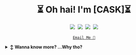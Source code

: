 <!-- Title -->
<h1 align="center" title="Hey!">⏳ Oh hai! I'm [CASK]⏳</h1>

<!-- Social Links-->
<p align="center">
   <kbd>
  <a href="https://twitter.com/CaskJT" title="Twitter - @CaskJT"><img src="https://img.shields.io/badge/-@CaskJT-00acee?style=flat&logo=Twitter&logoColor=white" /></a>
  <a href="https://www.linkedin.com/in/linkedcask" title="LinkedIn - Alicia Sykes"><img src="https://img.shields.io/badge/-Cask J. Thomson-0072b1?style=flat&logo=Linkedin&logoColor=white" /></a>
  <a href="https://github.com/CASKexe" title="GitHub - @CASKexe"><img src="https://img.shields.io/badge/-CASKexe-3a3a3a?style=flat&logo=GitHub&logoColor=white" /></a>
    <a href="https://CASK.zone" title="My website / random blog"><img src="https://img.shields.io/badge/web/blog-CASK.zone-blue" /></a>
  </kbd>
</p>

<!-- Email -->
<p align="center">
<a href="mailto:exe@cask.zone" title="Email Address"><code>Email Me 📧</code></a>
</p>
   
<!-- collapsible -->  
<details>
   <summary><b>↕️ Wanna know more? ...Why tho?</b></summary>
   
   <br>
   
<!-- About -->
<b>👤 Who?</b>
    <p>
      <img align="left" width="250" src="https://github.com/Caskexe/CASKexe/blob/main/cask-becomes-the-tree.png" alt="Cask J. Thomson" />
      
<blockquote>
I am Callum Cask-Joseph Thomson. Most people call me Cask!

At the age of 15, I embarked on my career by founding a web design business that specialized in comprehensive branding solutions, encompassing logos, design, and brand identities. My love for media and music had already been kindled during childhood, where I spent most of my time designing album covers and band logos.

Since then, I have created and developed multiple brands, products, and applications, while also working as a system administrator for both local and remote data centres. My fervour for cybersecurity led me to write a book on the topic, titled Under Constant Supervision.

When I'm not engrossed in the digital realm, you can find me at a synthesizer or an old analog sound desk, surrounded by reel-to-reels and vintage equipment. My growing passion for high-resolution audio and the interplay between analog and digital sound only continues to expand.
</blockquote>
